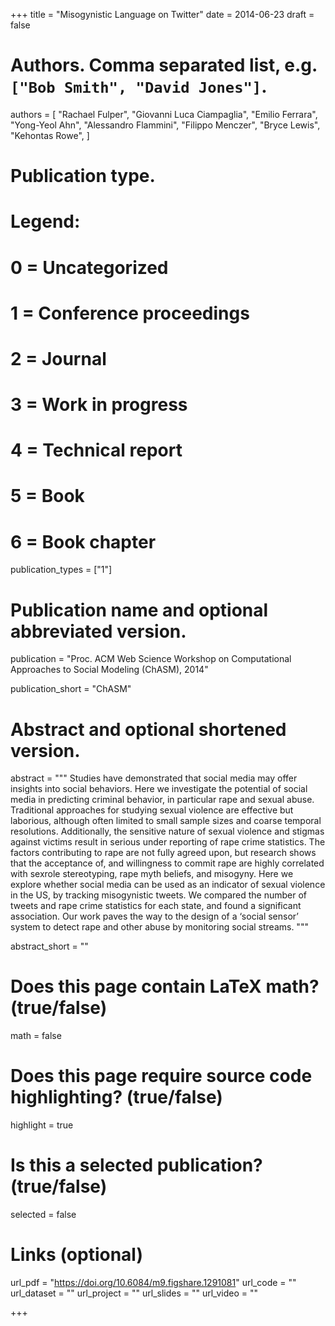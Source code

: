 +++
title = "Misogynistic Language on Twitter"
date = 2014-06-23
draft = false

# Authors. Comma separated list, e.g. `["Bob Smith", "David Jones"]`.
authors = [
    "Rachael Fulper",
    "Giovanni Luca Ciampaglia",
    "Emilio Ferrara",
    "Yong-Yeol Ahn",
    "Alessandro Flammini",
    "Filippo Menczer",
    "Bryce Lewis",
    "Kehontas Rowe",
]

# Publication type.
# Legend:
# 0 = Uncategorized
# 1 = Conference proceedings
# 2 = Journal
# 3 = Work in progress
# 4 = Technical report
# 5 = Book
# 6 = Book chapter
publication_types = ["1"]

# Publication name and optional abbreviated version.
publication = "Proc. ACM Web Science Workshop on Computational Approaches to Social Modeling (ChASM), 2014"

publication_short = "ChASM"

# Abstract and optional shortened version.
abstract = """ Studies have demonstrated that social media may offer
insights into social behaviors. Here we investigate the potential of social
media in predicting criminal behavior, in particular rape and sexual abuse.
Traditional approaches for studying sexual violence are effective but
laborious, although often limited to small sample sizes and coarse temporal
resolutions. Additionally, the sensitive nature of sexual violence and
stigmas against victims result in serious under reporting of rape crime
statistics. The factors contributing to rape are not fully agreed upon, but
research shows that the acceptance of, and willingness to commit rape are
highly correlated with sex­role stereotyping, rape myth beliefs, and
misogyny. Here we explore whether social media can be used as an indicator
of sexual violence in the US, by tracking misogynistic tweets. We compared
the number of tweets and rape crime statistics for each state, and found a
significant association. Our work paves the way to the design of a ‘social
sensor’ system to detect rape and other abuse by monitoring social streams.
""" 

abstract_short = ""

# Does this page contain LaTeX math? (true/false)
math = false

# Does this page require source code highlighting? (true/false)
highlight = true

# Is this a selected publication? (true/false)
selected = false

# Links (optional)
url_pdf = "https://doi.org/10.6084/m9.figshare.1291081"
url_code = ""
url_dataset = ""
url_project = ""
url_slides = ""
url_video = ""

+++
